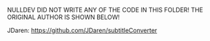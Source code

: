 NULLDEV DID NOT WRITE ANY OF THE CODE IN THIS FOLDER! THE ORIGINAL AUTHOR IS SHOWN BELOW!

JDaren: https://github.com/JDaren/subtitleConverter